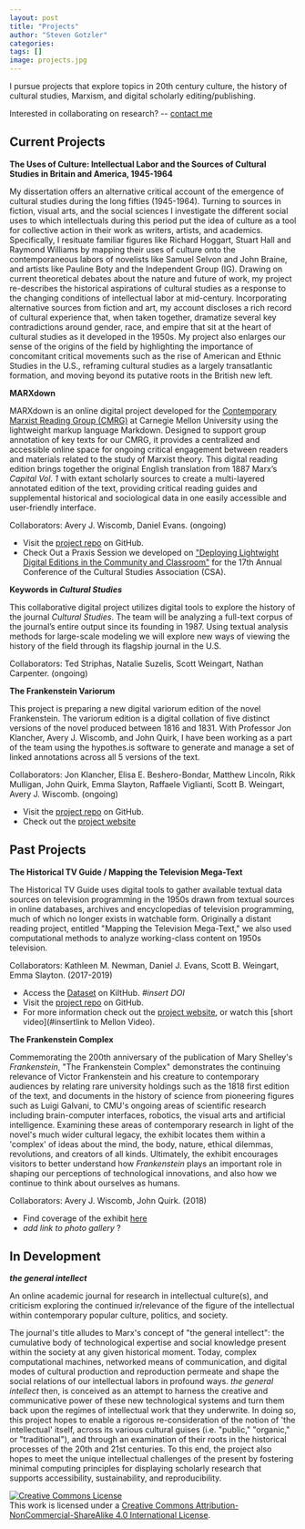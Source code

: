 ```yaml
---
layout: post
title: "Projects"
author: "Steven Gotzler"
categories:
tags: []
image: projects.jpg
--- 
```


I pursue projects that explore topics in 20th century culture, the history of cultural studies, Marxism, and digital scholarly editing/publishing. 

Interested in collaborating on research? -- [contact me](mailto:sgotzler@andrew.cmu.edu) 

## Current Projects

**The Uses of Culture: Intellectual Labor and the Sources of Cultural Studies in Britain and America, 1945-1964**

My dissertation offers an alternative critical account of the emergence of cultural studies during the long fifties (1945-1964). 
Turning to sources in fiction, visual arts, and the social sciences I investigate the different social uses to which intellectuals
during this period put the idea of culture as a tool for collective action in their work as writers, artists, and academics.
Specifically, I resituate familiar figures like Richard Hoggart, Stuart Hall and Raymond Williams by mapping their uses of culture onto
the contemporaneous labors of novelists like Samuel Selvon and John Braine, and artists like Pauline Boty and the Independent Group
(IG). Drawing on current theoretical debates about the nature and future of work, my project re-describes the historical aspirations of 
cultural studies as a response to the changing conditions of intellectual labor at mid-century. Incorporating alternative sources from 
fiction and art, my account discloses a rich record of cultural experience that, when taken together, dramatize several key 
contradictions around gender, race, and empire that sit at the heart of cultural studies as it developed in the 1950s. My project also 
enlarges our sense of the origins of the field by highlighting the importance of concomitant critical movements such as the rise of 
American and Ethnic Studies in the U.S., reframing cultural studies as a largely transatlantic formation, and moving beyond its putative 
roots in the British new left.

**MARXdown** 

MARXdown is an online digital project developed for the [Contemporary Marxist Reading Group (CMRG)](https://cmrg-cmu.org/) at Carnegie Mellon University using the lightweight markup language Markdown. Designed to support group annotation of key texts for our CMRG, it provides a centralized and accessible online space for ongoing critical engagement between readers and materials related to the study of Marxist theory. This digital reading edition brings together the original English translation from 1887 Marx’s *Capital Vol. 1* with extant scholarly sources to create a multi-layered annotated edition of the text, providing critical reading guides and supplemental historical and sociological data in one easily accessible and user-friendly interface.

Collaborators: Avery J. Wiscomb, Daniel Evans. (ongoing)

- Visit the [project repo](https://github.com/MARXdown/MARXdown.github.io) on GitHub.
- Check Out a Praxis Session we developed on ["Deploying Lightwight Digital Editions in the Community and Classroom"](https://sgotzler.github.io/praxis-session/) for the 17th Annual Conference of the Cultural Studies Association (CSA).

**Keywords in *Cultural Studies*** 

This collaborative digital project utilizes digital tools to explore the history of the journal *Cultural Studies*. The team will be analyzing a full-text corpus of the journal’s entire output since its founding in 1987. Using textual analysis methods for large-scale modeling we will explore new ways of viewing the history of the field through its flagship journal in the U.S.

Collaborators: Ted Striphas, Natalie Suzelis, Scott Weingart, Nathan Carpenter. (ongoing)

**The Frankenstein Variorum**

This project is preparing a new digital variorum edition of the novel Frankenstein. The variorum edition is a digital collation of five distinct versions of the novel produced between 1816 and 1831. With Professor Jon Klancher, Avery J. Wiscomb, and John Quirk, I have been working as a part of the team using the hypothes.is software to generate and manage a set of linked annotations across all 5 versions of the text. 

Collaborators: Jon Klancher, Elisa E. Beshero-Bondar, Matthew Lincoln, Rikk Mulligan, John Quirk, Emma Slayton, Raffaele Viglianti, Scott B. Weingart, Avery J. Wiscomb. (ongoing)

- Visit the [project repo](https://github.com/PghFrankenstein) on GitHub.
- Check out the [project website](https://pghfrankenstein.github.io/Pittsburgh_Frankenstein/)

## Past Projects
 
**The Historical TV Guide / Mapping the Television Mega-Text** 

The Historical TV Guide uses digital tools to gather available textual data sources on television programming in the 1950s drawn from textual sources in online databases, archives and encyclopedias of television programming, much of which no longer exists in watchable form. Originally a distant reading project, entitled "Mapping the Television Mega-Text," we also used computational methods to analyze working-class content on 1950s television. 

Collaborators: Kathleen M. Newman, Daniel J. Evans, Scott B. Weingart, Emma Slayton. (2017-2019)

- Access the [Dataset](https://kilthub.cmu.edu/s/70162b17c1312e65be50) on KiltHub. *#insert DOI*
- Visit the [project repo](https://github.com/sgotzler/megaText) on GitHub.
- For more information check out the [project website](https://sgotzler.github.io/Historical-TV-Guide/), or watch this [short video](#insertlink to Mellon Video).

**The Frankenstein Complex** 

Commemorating the 200th anniversary of the publication of Mary Shelley's *Frankenstein*, "The Frankenstein Complex" demonstrates the continuing relevance of Victor Frankenstein and his creature to contemporary audiences by relating rare university holdings such as the 1818 first edition of the text, and documents in the history of science from pioneering figures such as Luigi Galvani, to CMU's ongoing areas of scientific research including brain-computer interfaces, robotics, the visual arts and artificial intelligence. Examining these areas of contemporary research in light of the novel's much wider cultural legacy, the exhibit locates them within a 'complex' of ideas about the mind, the body, nature, ethical dilemmas, revolutions, and creators of all kinds. Ultimately, the exhibit encourages visitors to better understand how *Frankenstein* plays an important role in shaping our perceptions of technological innovations, and also how we continue to think about ourselves as humans.

Collaborators: Avery J. Wiscomb, John Quirk. (2018)

- Find coverage of the exhibit [here](https://www.cmu.edu/dietrich/english/news/2018/frankenstein-200-posner-center.html)
- *add link to photo gallery* ?

## In Development

***the general intellect*** 

An online academic journal for research in intellectual culture(s), and criticism exploring the continued ir/relevance of the figure of the intellectual within contemporary popular culture, politics, and society.

The journal's title alludes to Marx's concept of "the general intellect": the cumulative body of technological expertise and social knowledge present within the society at any given historical moment. Today, complex computational machines, networked means of communication, and digital modes of cultural production and reproduction permeate and shape the social relations of our intellectual labors in profound ways. *the general intellect* then, is conceived as an attempt to harness the creative and communicative power of these new technological systems and turn them back upon the regimes of intellectual work that they underwrite. In doing so, this project hopes to enable a rigorous re-consideration of the notion of 'the intellectual' itself, across its various cultural guises (i.e. "public," "organic," or "traditional"), and through an examination of their roots in the historical processes of the 20th and 21st centuries. To this end, the project also hopes to meet the unique intellectual challenges of the present by fostering minimal computing principles for displaying scholarly research that supports accessibility, sustainability, and reproducibility. 

<a rel="license" href="http://creativecommons.org/licenses/by-nc-sa/4.0/"><img alt="Creative Commons License" style="border-width:0" src="https://i.creativecommons.org/l/by-nc-sa/4.0/88x31.png" /></a><br />This work is licensed under a <a rel="license" href="http://creativecommons.org/licenses/by-nc-sa/4.0/">Creative Commons Attribution-NonCommercial-ShareAlike 4.0 International License</a>.
